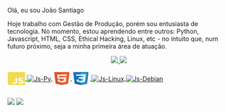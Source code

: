 Olá, eu sou João Santiago

Hoje trabalho com Gestão de Produção, porém sou entusiasta de tecnologia. No momento, estou aprendendo entre outros: Python, Javascript, HTML, CSS, Ethical Hacking, Linux, etc - no intuito que, num futuro próximo, seja a minha primeira área de atuação.
<div align="center">
  <a href="https://github.com/santiagojoao">
  <img height="150em" src="https://github-readme-stats.vercel.app/api?username=santiagojoao&show_icons=true&theme=dark&include_all_commits=true&count_private=true"/>
  <img height="150em" src="https://github-readme-stats.vercel.app/api/top-langs/?username=santiagojoao&layout=compact&langs_count=7&theme=dark"/>
</div>
  <div style="display: inline_block"><br>
  <img align="center" alt="Js-Js" height="30" width="40" src="https://raw.githubusercontent.com/devicons/devicon/master/icons/javascript/javascript-plain.svg">
  <img align="center" alt="Js-Py" height="30" width="40" src="https://cdn.jsdelivr.net/gh/devicons/devicon/icons/python/python-original.svg">
  <img align="center" alt="Js-HTML" height="30" width="40" src="https://raw.githubusercontent.com/devicons/devicon/master/icons/html5/html5-original.svg">
  <img align="center" alt="Js-CSS" height="30" width="40" src="https://raw.githubusercontent.com/devicons/devicon/master/icons/css3/css3-original.svg">
  <img align="center" alt="Js-Linux" height="30" width="40" src="https://cdn.jsdelivr.net/gh/devicons/devicon/icons/linux/linux-original.svg">
  <img align="center" alt="Js-Debian" height="30" width="40" src="https://cdn.jsdelivr.net/gh/devicons/devicon/icons/debian/debian-original-wordmark.svg">  
</div>
  
  ##
<div>
   <a href="https://instagram.com/joaosantiagoneto" target="_blank"><img src="https://img.shields.io/badge/-Instagram-%23E4405F?style=for-the-badge&logo=instagram&logoColor=white" target="_blank"></a>
  <a href="https://www.linkedin.com/in/rafaella-ballerini-45875016a" target="_blank"><img src="https://img.shields.io/badge/-LinkedIn-%230077B5?style=for-the-badge&logo=linkedin&logoColor=white" target="_blank"></a> 
</div>
